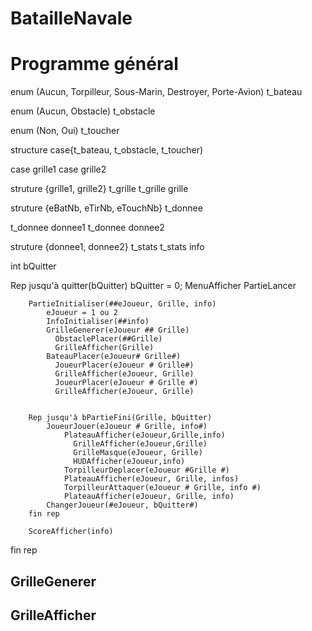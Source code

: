 # BatailleNavale

# Programme général

enum (Aucun, Torpilleur, Sous-Marin, Destroyer, Porte-Avion) t_bateau

enum (Aucun, Obstacle) t_obstacle

enum (Non, Oui) t_toucher

structure case{t_bateau, t_obstacle, t_toucher)

case grille1
case grille2

struture {grille1, grille2} t_grille
t_grille grille


struture {eBatNb, eTirNb, eTouchNb} t_donnee

t_donnee donnee1
t_donnee donnee2

struture {donnee1, donnee2} t_stats
t_stats info

int bQuitter


  Rep jusqu'à quitter(bQuitter)
    bQuitter = 0;
    MenuAfficher
      PartieLancer
      
        PartieInitialiser(##eJoueur, Grille, info)
            eJoueur = 1 ou 2
            InfoInitialiser(##info)
            GrilleGenerer(eJoueur ## Grille)
              ObstaclePlacer(##Grille)
              GrilleAfficher(Grille)
            BateauPlacer(eJoueur# Grille#)
              JoueurPlacer(eJoueur # Grille#)
              GrilleAfficher(eJoueur, Grille)
              JoueurPlacer(eJoueur # Grille #)
              GrilleAfficher(eJoueur, Grille)
      
      
        Rep jusqu'à bPartieFini(Grille, bQuitter)
            JoueurJouer(eJoueur # Grille, info#)
                PlateauAfficher(eJoueur,Grille,info)
                  GrilleAfficher(eJoueur,Grille)
                  GrilleMasque(eJoueur, Grille)
                  HUDAfficher(eJoueur,info) 
                TorpilleurDeplacer(eJoueur #Grille #)
                PlateauAfficher(eJoueur, Grille, infos)
                TorpilleurAttaquer(eJoueur # Grille, info #)
                PlateauAfficher(eJoueur, Grille, info)
            ChangerJoueur(#eJoueur, bQuitter#)
        fin rep
      
        ScoreAfficher(info)
  fin rep


## GrilleGenerer

## GrilleAfficher

## 
